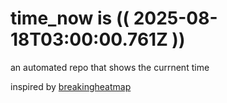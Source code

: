 # time_now is (( 2025-08-18T03:00:00.761Z ))

an automated repo that shows the currnent time

inspired by [breakingheatmap](https://github.com/breakingheatmap/breakingheatmap)